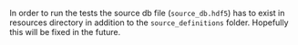 In order to run the tests the source db  file (`source_db.hdf5`) has to exist in resources directory in addition to the `source_definitions` folder. 
Hopefully this will be fixed in the future.